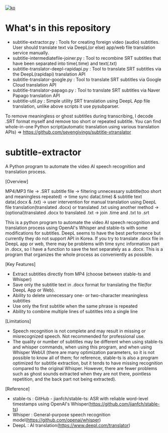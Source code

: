 [![ko](https://img.shields.io/badge/lang-ko-red.svg)](https://github.com/sevengivings/subtitle-extractor/blob/main/README.md)
# What's in this repository  

- subtitle-extractor.py : Tools for creating foreign video (audio) subtitles. User should translate text via DeepL(or else) app/web file translation service manually.  
- subtitle-intermediatefile-joiner.py : Tool to recombine SRT subtitles that have been separated into time(.time) and text(.txt)
- subtitle-translator-deepl-rapidapi.py : Tool to translate SRT subtitles via the DeepL(rapidapi) translation API
- subtitle-translator-google.py : Tool to translate SRT subtitles via Google Cloud translation API
- subtitle-translator-papago.py : Tool to translate SRT subtitles via Naver Papago translation API 
- subtitle-util.py : Simple utility SRT translation using DeepL App file translation, unlike above scripts it use pysubparser.

To remove meaningless or ghost subtitles during transcribing, I decode .SRT format myself and remove too short or repeated subtitle. You can find whole-in-one Python script(automatic translation using various translation APIs) => https://github.com/sevengivings/subtitle-xtranslator     

# subtitle-extractor


A Python program to automate the video AI speech recognition and translation process. 

[Overview]

MP4/MP3 file -> .SRT subtitle file -> filtering unnecessary subtitle(too short and meaningless repeated) -> time sync data(.time) & subtitle text data(.docx & .txt) -> user intervention for manual translation using DeepL file translation(translated .docx) or translated .txt using another method -> (optional)translated .docx to translated .txt -> join .time and .txt to .srt

This is a python program to automate the video AI speech recognition and translation process using OpenAI's Whisper and stable-ts with some modifications for subtitles. DeepL seems to have the best performance but currently they do not support API in Korea. If you try to translate .docx file in DeepL app or web, there may be problems with time sync information part in .docx, so I have a function to save the text separately as a .docx. This is a program that organizes the whole process as conveniently as possible.

[Key Features]

- Extract subtitles directly from MP4 (choose between stable-ts and Whisper)
- Save only the subtitle text in .docx format for translating the file(for DeepL App or Web).
- Ability to delete unnecessary one- or two-character meaningless subtitles
- Use only the first subtitle when the same phrase is repeated
- Ability to combine multiple lines of subtitles into a single line

[Limitations]

- Speech recognition is not complete and may result in missing or misrecognized speech. Not recommended for professional use.
- The quality or number of subtitles may be different when using stable-ts and whisper commands, when using this program, and when using Whisper WebUI (there are many optimization parameters, so it is not possible to know all of them; for reference, stable-ts is also a program optimized for subtitle extraction, but it tends to have missing recognition compared to the original Whisper. However, there are fewer problems such as ghost sounds extracted when they are not there, pointless repetition, and the back part not being extracted).

[Reference]

- stable-ts : GitHub - jianfch/stable-ts: ASR with reliable word-level timestamps using OpenAI's Whisper(https://github.com/jianfch/stable-ts)
- Whisper : General-purpose speech recognition model(https://github.com/openai/whisper)
- DeepL : AI translation(https://www.deepl.com/translator) 
